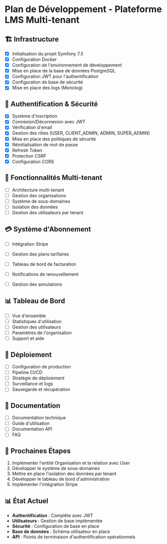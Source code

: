 # Plan de Développement - Plateforme LMS Multi-tenant

## 🏗️ Infrastructure
- [x] Initialisation du projet Symfony 7.3
- [x] Configuration Docker
- [x] Configuration de l'environnement de développement
- [x] Mise en place de la base de données PostgreSQL
- [x] Configuration JWT pour l'authentification
- [x] Configuration de base de sécurité
- [x] Mise en place des logs (Monolog)

## 🔐 Authentification & Sécurité
- [x] Système d'inscription
- [x] Connexion/Déconnexion avec JWT
- [x] Vérification d'email
- [x] Gestion des rôles (USER, CLIENT_ADMIN, ADMIN, SUPER_ADMIN)
- [x] Mise en place des politiques de sécurité
- [x] Réinitialisation de mot de passe
- [x] Refresh Token
- [x] Protection CSRF
- [x] Configuration CORS

## 🏢 Fonctionnalités Multi-tenant
- [ ] Architecture multi-tenant
- [ ] Gestion des organisations
- [ ] Système de sous-domaines
- [ ] Isolation des données
- [ ] Gestion des utilisateurs par tenant

## 💳 Système d'Abonnement
- [ ] Intégration Stripe
- [ ] Gestion des plans tarifaires
- [ ] Tableau de bord de facturation
- [ ] Notifications de renouvellement
- [ ] Gestion des annulations



## 📊 Tableau de Bord
- [ ] Vue d'ensemble
- [ ] Statistiques d'utilisation
- [ ] Gestion des utilisateurs
- [ ] Paramètres de l'organisation
- [ ] Support et aide

## 🚀 Déploiement
- [ ] Configuration de production
- [ ] Pipeline CI/CD
- [ ] Stratégie de déploiement
- [ ] Surveillance et logs
- [ ] Sauvegarde et récupération

## 📝 Documentation
- [ ] Documentation technique
- [ ] Guide d'utilisation
- [ ] Documentation API
- [ ] FAQ

## 🔄 Prochaines Étapes
1. Implémenter l'entité Organisation et la relation avec User
2. Développer le système de sous-domaines
3. Mettre en place l'isolation des données par tenant
4. Développer le tableau de bord d'administration
5. Implémenter l'intégration Stripe

## 📊 État Actuel
- **Authentification** : Complète avec JWT
- **Utilisateurs** : Gestion de base implémentée
- **Sécurité** : Configuration de base en place
- **Base de données** : Schéma utilisateur en place
- **API** : Points de terminaison d'authentification opérationnels
